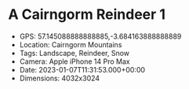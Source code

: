 # A Cairngorm Reindeer 1

- GPS: 57.145088888888885,-3.684163888888889
- Location: Cairngorm Mountains
- Tags: Landscape, Reindeer, Snow
- Camera: Apple iPhone 14 Pro Max
- Date: 2023-01-07T11:31:53.000+00:00
- Dimensions: 4032x3024

